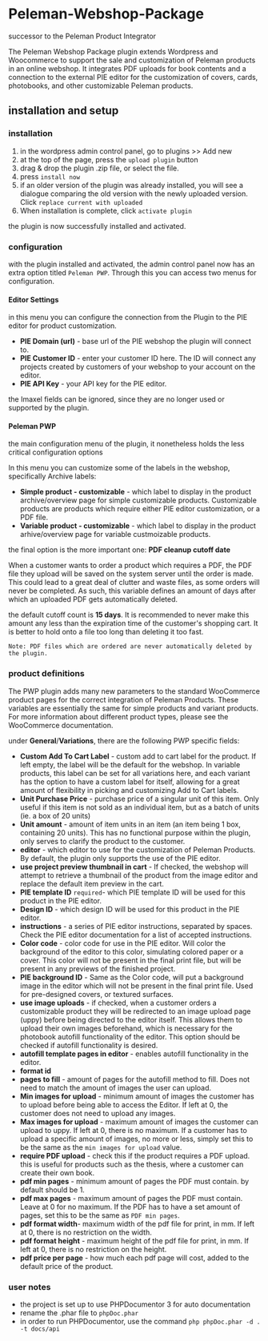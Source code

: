 # Peleman-Webshop-Package
successor to the Peleman Product Integrator

The Peleman Webshop Package plugin extends Wordpress and Woocommerce to support the sale and customization of Peleman products in an online webshop. It integrates PDF uploads for book contents and a connection to the external PIE editor for the customization of covers, cards, photobooks, and other customizable Peleman products.

## installation and setup
### installation
1) in the wordpress admin control panel, go to plugins >> Add new
2) at the top of the page, press the `upload plugin` button
3) drag & drop the plugin .zip file, or select the file.
4) press `install now`
5) if an older version of the plugin was already installed, you will see a dialogue comparing the old version with the newly uploaded version. Click  `replace current with uploaded`
6) When installation is complete, click `activate plugin`

the plugin is now successfully installed and activated.
### configuration
with the plugin installed and activated, the admin control panel now has an extra option titled `Peleman PWP`. Through this you can access two menus for configuration.
#### Editor Settings
in this menu you can configure the connection from the Plugin to the PIE editor for product customization.
* **PIE Domain (url)** - base url of the PIE webshop the plugin will connect to.
* **PIE Customer ID** - enter your customer ID here. The ID will connect any projects created by customers of your webshop to your account on the editor.
* **PIE API Key** - your API key for the PIE editor.

the Imaxel fields can be ignored, since they are no longer used or supported by the plugin.

#### Peleman PWP
the main configuration menu of the plugin, it nonetheless holds the less critical configuration options

In this menu you can customize some of the labels in the webshop, specifically Archive labels:
* **Simple product - customizable** - which label to display in the product archive/overview page for simple customizable products. Customizable products are products which require either PIE editor customization, or a PDF file.
* **Variable product - customizable** - which label to display in the product arhive/overview page for variable custmoizable products.

the final option is the more important one: **PDF cleanup cutoff date**

When a customer wants to order a product which requires a PDF, the PDF file they upload will be saved on the system server until the order is made. This could lead to a great deal of clutter and waste files, as some orders will never be completed. As such, this variable defines an amount of days after which an uploaded PDF gets automatically deleted.

the default cutoff count is **15 days**. It is recommended to never make this amount any less than the expiration time of the customer's shopping cart. It is better to hold onto a file too long than deleting it too fast.

    Note: PDF files which are ordered are never automatically deleted by the plugin.

### product definitions
The PWP plugin adds many new parameters to the standard WooCommerce product pages for the correct integration of Peleman Products. These variables are essentially the same for simple products and variant products. For more information about different product types, please see the WooCommerce documentation.

under **General**/**Variations**, there are the following PWP specific fields:
* **Custom Add To Cart Label** - custom add to cart label for the product. If left empty, the label will be the default for the webshop. In variable products, this label can be set for all variations here, and each variant has the option to have a custom label for itself, allowing for a great amount of flexibility in picking and customizing Add to Cart labels.
* **Unit Purchase Price** - purchase price of a singular unit of this item. Only useful if this item is not sold as an individual item, but as a batch of units (ie. a box of 20 units)
* **Unit amount** - amount of item units in an item (an item being 1 box, containing 20 units). This has no functional purpose within the plugin, only serves to clarify the product to the customer.
* **editor** - which editor to use for the customization of Peleman Products. By default, the plugin only supports the use of the PIE editor.
* **use project preview thumbnail in cart** - If checked, the webshop will attempt to retrieve a thumbnail of the product from the image editor and replace the default item preview in the cart.
* **PIE template ID** `required`- which PIE template ID will be used for this product in the PIE editor.
* **Design ID** - which design ID will be used for this product in the PIE editor.
* **instructions** - a series of PIE editor instructions, separated by spaces. Check the PIE editor documentation for a list of accepted instructions.
* **Color code** - color code for use in the PIE editor. Will color the background of the editor to this color, simulating colored paper or a cover. This color will not be present in the final print file, but will be present in any previews of the finished project.
* **PIE background ID** - Same as the Color code, will put a background image in the editor which will not be present in the final print file. Used for pre-designed covers, or textured surfaces.
* **use image uploads** - if checked, when a customer orders a customizable product they will be redirected to an image upload page (uppy) before being directed to the editor itself. This allows them to upload their own images beforehand, which is necessary for the photobook autofill functionality of the editor. This option should be checked if autofill functionality is desired.
*  **autofill template pages in editor** - enables autofill functionality in the editor. 
*  **format id**
*  **pages to fill** - amount of pages for the autofill method to fill. Does not need to match the amount of images the user can upload.
*  **Min images for upload** - minimum amount of images the customer has to upload before being able to access the Editor. If left at 0, the customer does not need to upload any images.
*  **Max images for upload** - maximum amount of images the customer can upload to uppy. If left at 0, there is no maximum. If a customer has to upload a specific amount of images, no more or less, simply set this to be the same as the `min images for upload` value.
*  **require PDF upload** - check this if the product requires a PDF upload. this is useful for products such as the thesis, where a customer can create their own book.
*  **pdf min pages** - minimum amount of pages the PDF must contain. by default should be 1.
*  **pdf max pages** - maximum amount of pages the PDF must contain. Leave at 0 for no maximum. If the PDF has to have a set amount of pages, set this to be the same as `PDF min pages`.
*  **pdf format width**- maximum width of the pdf file for print, in mm. If left at 0, there is no restriction on the width.
*  **pdf format height** - maximum height of the pdf file for print, in mm. If left at 0, there is no restriction on the height.
*  **pdf price per page** - how much each pdf page will cost, added to the default price of the product.

### user notes
* the project is set up to use PHPDocumentor 3 for auto documentation
* rename the .phar file to `phpDoc.phar`
* in order to run PHPDocumentor, use the command `php phpDoc.phar -d . -t docs/api`
